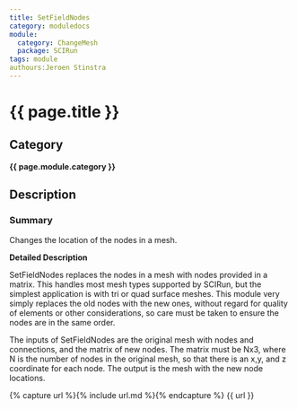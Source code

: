 ```yaml
---
title: SetFieldNodes
category: moduledocs
module:
  category: ChangeMesh  
  package: SCIRun
tags: module
authours:Jeroen Stinstra
---
```


# {{ page.title }}

## Category

**{{ page.module.category }}**

## Description

### Summary

Changes the location of the nodes in a mesh.

**Detailed Description**

SetFieldNodes replaces the nodes in a mesh with nodes provided in a matrix. This handles most mesh types supported by SCIRun, but the simplest application is with tri or quad surface meshes. This module very simply replaces the old nodes with the new ones, without regard for quality of elements or other considerations, so care must be taken to ensure the nodes are in the same order.

The inputs of SetFieldNodes are the original mesh with nodes and connections, and the matrix of new nodes. The matrix must be Nx3, where N is the number of nodes in the original mesh, so that there is an x,y, and z coordinate for each node. The output is the mesh with the new node locations.

{% capture url %}{% include url.md %}{% endcapture %}
{{ url }}
